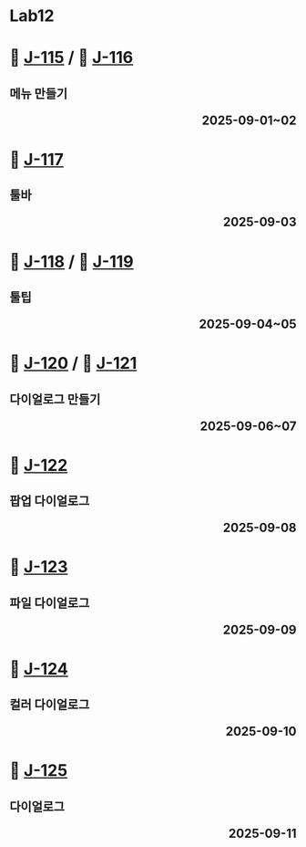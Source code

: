 # Lab12

# 📖 [J-115](./J_115.md) / 📖 [J-116](./J_116.md)
**메뉴 만들기** <p align='right'>2025-09-01~02</p>
---
# 📖 [J-117](./J_117.md)
**툴바** <p align='right'>2025-09-03</p>
---
# 📖 [J-118](./J_118.md) / 📖 [J-119](./J_119.md)
**툴팁** <p align='right'>2025-09-04~05</p>
---
# 📖 [J-120](./J_120.md) / 📖 [J-121](./J_121.md)
**다이얼로그 만들기** <p align='right'>2025-09-06~07</p>
---
# 📖 [J-122](./J_122.md)
**팝업 다이얼로그** <p align='right'>2025-09-08</p>
---
# 📖 [J-123](./J_123.md)
**파일 다이얼로그** <p align='right'>2025-09-09</p>
---
# 📖 [J-124](./J_124.md)
**컬러 다이얼로그** <p align='right'>2025-09-10</p>
---
# 📖 [J-125](./J_125.md)
**다이얼로그** <p align='right'>2025-09-11</p>
---
